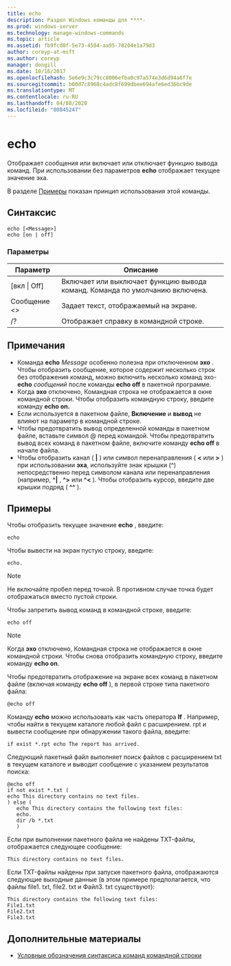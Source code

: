```yaml
---
title: echo
description: Раздел Windows команды для ****-
ms.prod: windows-server
ms.technology: manage-windows-commands
ms.topic: article
ms.assetid: fb9fcd0f-5e73-4504-aa95-78204e1a79d3
author: coreyp-at-msft
ms.author: coreyp
manager: dongill
ms.date: 10/16/2017
ms.openlocfilehash: 5e6e9c3c79cc8006efba0c97a574e3d6d94a6f7e
ms.sourcegitcommit: b00d7c8968c4adc8f699dbee694afe6ed36bc9de
ms.translationtype: MT
ms.contentlocale: ru-RU
ms.lasthandoff: 04/08/2020
ms.locfileid: "80845247"
---
```

# <a name="echo"></a>echo



Отображает сообщения или включает или отключает функцию вывода команд. При использовании без параметров **echo** отображает текущее значение эха.

В разделе [Примеры](#examples) показан принцип использования этой команды.

## <a name="syntax"></a>Синтаксис

```
echo [<Message>]
echo [on | off]
```

### <a name="parameters"></a>Параметры

|Параметр|Описание|
|---------|-----------|
|[вкл \| Off]|Включает или выключает функцию вывода команд. Команда по умолчанию включена.|
|Сообщение \<>|Задает текст, отображаемый на экране.|
|/?|Отображает справку в командной строке.|

## <a name="remarks"></a>Примечания

-   Команда **echo** *Message* особенно полезна при отключенном **эхо** . Чтобы отобразить сообщение, которое содержит несколько строк без отображения команд, можно включить несколько команд эхо- **echo** *сообщений* после команды **echo off** в пакетной программе.
-   Когда **эхо** отключено, Командная строка не отображается в окне командной строки. Чтобы отобразить командную строку, введите команду **echo on.**
-   Если используется в пакетном файле, **Включение** и **вывод** не влияют на параметр в командной строке.
-   Чтобы предотвратить вывод определенной команды в пакетном файле, вставьте символ @ перед командой. Чтобы предотвратить вывод всех команд в пакетном файле, включите команду **echo off** в начале файла.
-   Чтобы отобразить канал ( **|** ) или символ перенаправления ( **<** или **>** ) при использовании **эха**, используйте знак крышки (^) непосредственно перед символом канала или перенаправления (например, **^|** , **^>** или **^<** ). Чтобы отобразить курсор, введите две крышки подряд ( **^^** ).

## <a name="examples"></a>Примеры

Чтобы отобразить текущее значение **echo** , введите:

```
echo
```

Чтобы вывести на экран пустую строку, введите:

```
echo.
```

> [!NOTE]
> Не включайте пробел перед точкой. В противном случае точка будет отображаться вместо пустой строки.

Чтобы запретить вывод команд в командной строке, введите:

```
echo off 
```

> [!NOTE]
> Когда **эхо** отключено, Командная строка не отображается в окне командной строки. Чтобы снова отобразить командную строку, введите команду **echo on**.

Чтобы предотвратить отображение на экране всех команд в пакетном файле (включая команду **echo off** ), в первой строке типа пакетного файла:

```
@echo off
```

Команду **echo** можно использовать как часть оператора **If** . Например, чтобы найти в текущем каталоге любой файл с расширением. rpt и вывести сообщение при обнаружении такого файла, введите:

```
if exist *.rpt echo The report has arrived.
```

Следующий пакетный файл выполняет поиск файлов с расширением txt в текущем каталоге и выводит сообщение с указанием результатов поиска:

```
@echo off
if not exist *.txt (
echo This directory contains no text files.
) else (
   echo This directory contains the following text files:
   echo.
   dir /b *.txt
   )
```

Если при выполнении пакетного файла не найдены TXT-файлы, отображается следующее сообщение:

```
This directory contains no text files.
```

Если TXT-файлы найдены при запуске пакетного файла, отображаются следующие выходные данные (в этом примере предполагается, что файлы file1. txt, file2. txt и Файл3. txt существуют):

```
This directory contains the following text files:
File1.txt
File2.txt
File3.txt
```

## <a name="additional-references"></a>Дополнительные материалы

- [Условные обозначения синтаксиса команд командной строки](command-line-syntax-key.md)

